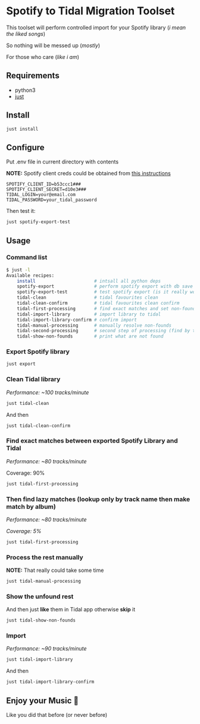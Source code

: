 # Spotify to Tidal Migration Toolset
This toolset will perform controlled import for your Spotify library (*i mean the liked songs*)

So nothing will be messed up (*mostly*)

For those who care (*like i am*)

## Requirements
- python3
- [just](https://github.com/casey/just#installation)
## Install
```bash
just install
```
## Configure
Put .env file in current directory with contents

**NOTE:** Spotify client creds could be obtained from [this instructions](https://spotipy.readthedocs.io/en/2.13.0/#getting-started)
```
SPOTIFY_CLIENT_ID=b53ccc1###
SPOTIFY_CLIENT_SECRET=d10e3###
TIDAL_LOGIN=your@email.com
TIDAL_PASSWORD=your_tidal_password
```
Then test it:
```bash
just spotify-export-test
```

## Usage
### Command list
```bash
$ just -l
Available recipes:
    install                      # intsall all python deps
    spotify-export               # perform spotify export with db save
    spotify-export-test          # test spotify export (is it really works?)
    tidal-clean                  # tidal favourites clean
    tidal-clean-confirm          # tidal favourites clean confirm
    tidal-first-processing       # find exact matches and set non-founds
    tidal-import-library         # import library to tidal
    tidal-import-library-confirm # confirm import
    tidal-manual-processing      # manually resolve non-founds
    tidal-second-processing      # second step of processing (find by track name + ignore match by artist)
    tidal-show-non-founds        # print what are not found
```

### Export Spotify library
```bash
just export
```

### Clean Tidal library
*Performance: ~100 tracks/minute*
```bash
just tidal-clean
```
And then
```bash
just tidal-clean-confirm
```

### Find exact matches between exported Spotify Library and Tidal
*Performance: ~80 tracks/minute*

Coverage: 90%
```bash
just tidal-first-processing
```

### Then find lazy matches (lookup only by track name then make match by album)
*Performance: ~80 tracks/minute*

*Coverage: 5%*
```bash
just tidal-first-processing
```

### Process the rest manually
**NOTE:** That really could take some time
```bash
just tidal-manual-processing
```

### Show the unfound rest
And then just **like** them in Tidal app otherwise **skip** it
```bash
just tidal-show-non-founds
```

### Import
*Performance: ~90 tracks/minute*
```bash
just tidal-import-library
```
And then
```bash
just tidal-import-library-confirm
```

## Enjoy your Music :tada:
Like you did that before (or never before)